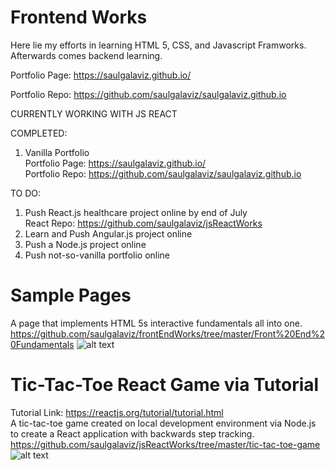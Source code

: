 # Frontend Works

Here lie my efforts in learning HTML 5, CSS, and Javascript Framworks. Afterwards comes backend learning.

Portfolio Page: https://saulgalaviz.github.io/

Portfolio Repo: https://github.com/saulgalaviz/saulgalaviz.github.io

CURRENTLY WORKING WITH JS REACT

COMPLETED: 
1. Vanilla Portfolio  
Portfolio Page: https://saulgalaviz.github.io/  
Portfolio Repo: https://github.com/saulgalaviz/saulgalaviz.github.io  

TO DO:
1. Push React.js healthcare project online by end of July  
    React Repo: https://github.com/saulgalaviz/jsReactWorks
2. Learn and Push Angular.js project online
2. Push a Node.js project online 
3. Push not-so-vanilla portfolio online

# Sample Pages 
A page that implements HTML 5s interactive fundamentals all into one.
https://github.com/saulgalaviz/frontEndWorks/tree/master/Front%20End%20Fundamentals
![alt text](https://i.imgur.com/3Byov8U.png) 

# Tic-Tac-Toe React Game via Tutorial
Tutorial Link: https://reactjs.org/tutorial/tutorial.html  
A tic-tac-toe game created on local development environment via Node.js to create a React application with backwards step tracking.  
https://github.com/saulgalaviz/jsReactWorks/tree/master/tic-tac-toe-game  
![alt text](https://i.imgur.com/bmTLevD.jpg) 
